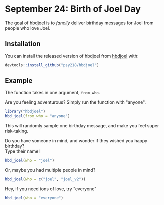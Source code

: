 
# September 24: Birth of Joel Day

<!-- badges: start -->
<!-- badges: end -->

The goal of hbdjoel is to *fancily* deliver birthday messages for Joel from people who love Joel. 

## Installation

You can install the released version of hbdjoel from [hbdjoel](https://github/psy218/hbdjoel) with:

``` r
devtools::install_github("psy218/hbdjoel")
```

## Example

The function takes in one argument, `from_who`. 

Are you feeling adventurous? Simply run the function with "anyone". 

``` r
library("hbdjoel")
hbd_joel(from_who = "anyone")
```
This will randomly sample one birthday message, and make you feel super risk-taking. 

Do you have someone in mind, and wonder if they wished you happy birthday?   
Type their name! 
``` r
hbd_joel(who = "joel")
```
Or, maybe you had multiple people in mind?
``` r
hbd_joel(who = c("joel", "joel_v2"))
```

Hey, if you need tons of love, try "everyone"
``` r
hbd_joel(who = "everyone")
```
